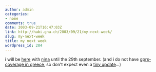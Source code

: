 ```yaml
---
author: admin
categories:
- none
comments: true
date: 2003-09-21T16:47:03Z
link: http://habi.gna.ch/2003/09/21/my-next-week/
slug: my-next-week
title: my next week
wordpress_id: 284
---
```


i will be [here](http://www.newtravelage.gr/greece/islands/dodecanese/kos/apollon/apollon.htm) with [nina](http://habi.gna.ch/pics/Aare/Pages/8.html) until the 29th september.
(and i do not have [gprs-coverage in greece](http://mobile.sunrise.ch/pri_roa_int_cou.htm?countryid=74), so don't expect even a [tiny update](http://habi.bild.li/)...)
